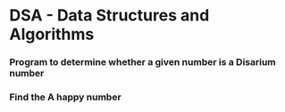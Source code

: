 # DSA - Data Structures and Algorithms


### Program to determine whether a given number is a Disarium number
### Find the A happy number